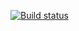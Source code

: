 [![Build status](https://ci.appveyor.com/api/projects/status/stqsqy3dyqq2nuy2?svg=true)](https://ci.appveyor.com/project/Leonid-96/api-ci-3yfby)